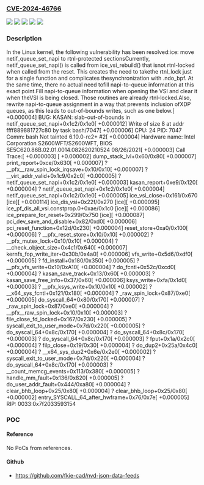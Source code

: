 ### [CVE-2024-46766](https://cve.mitre.org/cgi-bin/cvename.cgi?name=CVE-2024-46766)
![](https://img.shields.io/static/v1?label=Product&message=Linux&color=blue)
![](https://img.shields.io/static/v1?label=Version&message=&color=brightgreen)
![](https://img.shields.io/static/v1?label=Version&message=6.8%20&color=brightgreen)
![](https://img.shields.io/static/v1?label=Version&message=91fdbce7e8d69be255b45bfeb52092629a50e267%20&color=brightgreen)
![](https://img.shields.io/static/v1?label=Vulnerability&message=n%2Fa&color=blue)

### Description

In the Linux kernel, the following vulnerability has been resolved:ice: move netif_queue_set_napi to rtnl-protected sectionsCurrently, netif_queue_set_napi() is called from ice_vsi_rebuild() that isnot rtnl-locked when called from the reset. This creates the need to takethe rtnl_lock just for a single function and complicates thesynchronization with .ndo_bpf. At the same time, there no actual need tofill napi-to-queue information at this exact point.Fill napi-to-queue information when opening the VSI and clear it when theVSI is being closed. Those routines are already rtnl-locked.Also, rewrite napi-to-queue assignment in a way that prevents inclusion ofXDP queues, as this leads to out-of-bounds writes, such as one below.[  +0.000004] BUG: KASAN: slab-out-of-bounds in netif_queue_set_napi+0x1c2/0x1e0[  +0.000012] Write of size 8 at addr ffff889881727c80 by task bash/7047[  +0.000006] CPU: 24 PID: 7047 Comm: bash Not tainted 6.10.0-rc2+ #2[  +0.000004] Hardware name: Intel Corporation S2600WFT/S2600WFT, BIOS SE5C620.86B.02.01.0014.082620210524 08/26/2021[  +0.000003] Call Trace:[  +0.000003]  <TASK>[  +0.000002]  dump_stack_lvl+0x60/0x80[  +0.000007]  print_report+0xce/0x630[  +0.000007]  ? __pfx__raw_spin_lock_irqsave+0x10/0x10[  +0.000007]  ? __virt_addr_valid+0x1c9/0x2c0[  +0.000005]  ? netif_queue_set_napi+0x1c2/0x1e0[  +0.000003]  kasan_report+0xe9/0x120[  +0.000004]  ? netif_queue_set_napi+0x1c2/0x1e0[  +0.000004]  netif_queue_set_napi+0x1c2/0x1e0[  +0.000005]  ice_vsi_close+0x161/0x670 [ice][  +0.000114]  ice_dis_vsi+0x22f/0x270 [ice][  +0.000095]  ice_pf_dis_all_vsi.constprop.0+0xae/0x1c0 [ice][  +0.000086]  ice_prepare_for_reset+0x299/0x750 [ice][  +0.000087]  pci_dev_save_and_disable+0x82/0xd0[  +0.000006]  pci_reset_function+0x12d/0x230[  +0.000004]  reset_store+0xa0/0x100[  +0.000006]  ? __pfx_reset_store+0x10/0x10[  +0.000002]  ? __pfx_mutex_lock+0x10/0x10[  +0.000004]  ? __check_object_size+0x4c1/0x640[  +0.000007]  kernfs_fop_write_iter+0x30b/0x4a0[  +0.000006]  vfs_write+0x5d6/0xdf0[  +0.000005]  ? fd_install+0x180/0x350[  +0.000005]  ? __pfx_vfs_write+0x10/0xA10[  +0.000004]  ? do_fcntl+0x52c/0xcd0[  +0.000004]  ? kasan_save_track+0x13/0x60[  +0.000003]  ? kasan_save_free_info+0x37/0x60[  +0.000006]  ksys_write+0xfa/0x1d0[  +0.000003]  ? __pfx_ksys_write+0x10/0x10[  +0.000002]  ? __x64_sys_fcntl+0x121/0x180[  +0.000004]  ? _raw_spin_lock+0x87/0xe0[  +0.000005]  do_syscall_64+0x80/0x170[  +0.000007]  ? _raw_spin_lock+0x87/0xe0[  +0.000004]  ? __pfx__raw_spin_lock+0x10/0x10[  +0.000003]  ? file_close_fd_locked+0x167/0x230[  +0.000005]  ? syscall_exit_to_user_mode+0x7d/0x220[  +0.000005]  ? do_syscall_64+0x8c/0x170[  +0.000004]  ? do_syscall_64+0x8c/0x170[  +0.000003]  ? do_syscall_64+0x8c/0x170[  +0.000003]  ? fput+0x1a/0x2c0[  +0.000004]  ? filp_close+0x19/0x30[  +0.000004]  ? do_dup2+0x25a/0x4c0[  +0.000004]  ? __x64_sys_dup2+0x6e/0x2e0[  +0.000002]  ? syscall_exit_to_user_mode+0x7d/0x220[  +0.000004]  ? do_syscall_64+0x8c/0x170[  +0.000003]  ? __count_memcg_events+0x113/0x380[  +0.000005]  ? handle_mm_fault+0x136/0x820[  +0.000005]  ? do_user_addr_fault+0x444/0xa80[  +0.000004]  ? clear_bhb_loop+0x25/0x80[  +0.000004]  ? clear_bhb_loop+0x25/0x80[  +0.000002]  entry_SYSCALL_64_after_hwframe+0x76/0x7e[  +0.000005] RIP: 0033:0x7f2033593154

### POC

#### Reference
No PoCs from references.

#### Github
- https://github.com/fkie-cad/nvd-json-data-feeds

